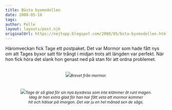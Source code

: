 ```yaml
---
title: Bästa byxmodellen
date: 2008-05-18
tags: 	
author: Pelle
layout: layouts/post.njk
originalUrl: https://nejtupp.blogspot.com/2008/05/bsta-byxmodellen.html
---
```


Häromveckan fick Tage ett postpaket. Det var Mormor som hade fått nys om att Tages byxor satt för trångt i midjan trots att längden var perfekt. När hon fick höra det slank hon genast ned på stan för att ordna problemet.<br><br><div style="text-align: center;"><img src="../../../../img/vykort+till+Tage1.jpg"><span style="font-size:85%;"><span style="font-style: italic;">Brevet från mormor.</span></span><br></div><br><br><div style="text-align: center;"><img src="../../../../img/_MG_1510_1024pix.jpg"><span style="font-style: italic;font-size:85%;">Tage är så glad för sin nya byxdress som inte klämmer åt runt magen.<br>Idag är han extra glad för han har fått veta att mormor kommer<br> hit och hälsar på imorgon. Det var ju en hel månad sen de sågs. </span><br></div>
<!-- no comments on this post -->